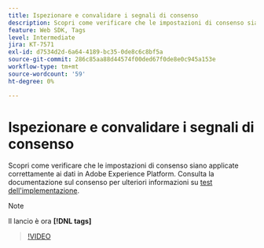 ```yaml
---
title: Ispezionare e convalidare i segnali di consenso
description: Scopri come verificare che le impostazioni di consenso siano applicate correttamente ai dati in Adobe Experience Platform.
feature: Web SDK, Tags
level: Intermediate
jira: KT-7571
exl-id: d7534d2d-6a64-4189-bc35-0de8c6c8bf5a
source-git-commit: 286c85aa88d44574f00ded67f0de8e0c945a153e
workflow-type: tm+mt
source-wordcount: '59'
ht-degree: 0%

---
```


# Ispezionare e convalidare i segnali di consenso

Scopri come verificare che le impostazioni di consenso siano applicate correttamente ai dati in Adobe Experience Platform. Consulta la documentazione sul consenso per ulteriori informazioni su [test dell&#39;implementazione](https://experienceleague.adobe.com/docs/experience-platform/landing/governance-privacy-security/consent/adobe/overview.html?lang=it#test-implementation).

>[!NOTE]
>
> Il lancio è ora **[!DNL tags]**

>[!VIDEO](https://video.tv.adobe.com/v/332696/?learn=on&enablevpops)
